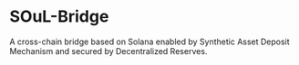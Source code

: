 # SOuL-Bridge
A cross-chain bridge based on Solana enabled by Synthetic Asset Deposit Mechanism and secured by Decentralized Reserves.
